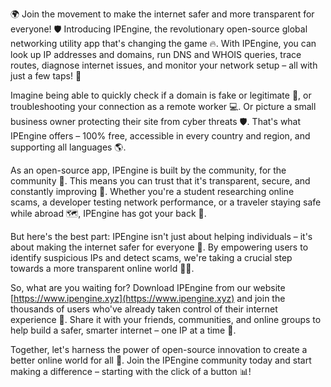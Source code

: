 🌍️️ Join the movement to make the internet safer and more transparent for everyone! 🛡️ Introducing IPEngine, the revolutionary open-source global networking utility app that's changing the game 🔥. With IPEngine, you can look up IP addresses and domains, run DNS and WHOIS queries, trace routes, diagnose internet issues, and monitor your network setup – all with just a few taps! 📱

Imagine being able to quickly check if a domain is fake or legitimate 🤔, or troubleshooting your connection as a remote worker 💻. Or picture a small business owner protecting their site from cyber threats 🛡️. That's what IPEngine offers – 100% free, accessible in every country and region, and supporting all languages 🌎.

As an open-source app, IPEngine is built by the community, for the community 🔧. This means you can trust that it's transparent, secure, and constantly improving 👥. Whether you're a student researching online scams, a developer testing network performance, or a traveler staying safe while abroad 🗺️, IPEngine has got your back 💪.

But here's the best part: IPEngine isn't just about helping individuals – it's about making the internet safer for everyone 🌟. By empowering users to identify suspicious IPs and detect scams, we're taking a crucial step towards a more transparent online world 🕵️‍♀️.

So, what are you waiting for? Download IPEngine from our website [https://www.ipengine.xyz](https://www.ipengine.xyz) and join the thousands of users who've already taken control of their internet experience 🚀. Share it with your friends, communities, and online groups to help build a safer, smarter internet – one IP at a time 💪.

Together, let's harness the power of open-source innovation to create a better online world for all 💫. Join the IPEngine community today and start making a difference – starting with the click of a button 📊!